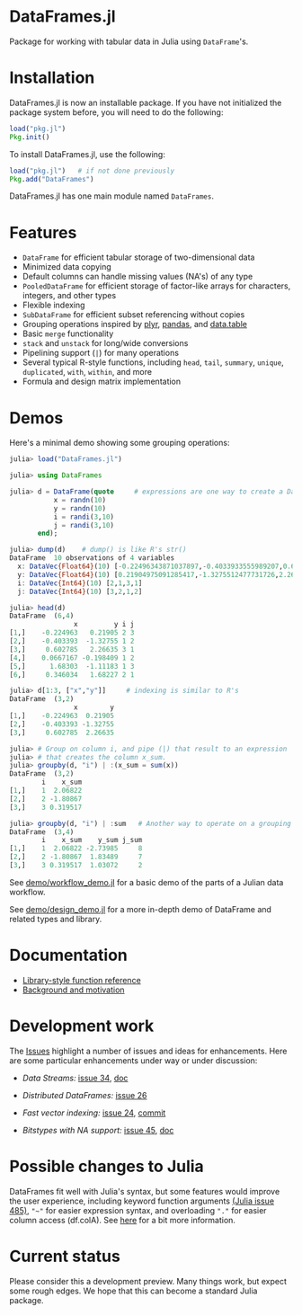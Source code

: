 DataFrames.jl
=========

Package for working with tabular data in Julia using `DataFrame`'s.

# Installation

DataFrames.jl is now an installable package. If you have not
initialized the package system before, you will need to do the
following:

```julia
load("pkg.jl")
Pkg.init()
```

To install DataFrames.jl, use the following:

```julia
load("pkg.jl")   # if not done previously
Pkg.add("DataFrames")
```

DataFrames.jl has one main module named `DataFrames`.


# Features

* `DataFrame` for efficient tabular storage of two-dimensional data
* Minimized data copying
* Default columns can handle missing values (NA's) of any type
* `PooledDataFrame` for efficient storage of factor-like arrays for
  characters, integers, and other types
* Flexible indexing
* `SubDataFrame` for efficient subset referencing without copies
* Grouping operations inspired by [plyr](http://plyr.had.co.nz/),
  [pandas](http://pandas.pydata.org/), and
  [data.table](http://cran.r-project.org/web/packages/data.table/index.html)
* Basic `merge` functionality
* `stack` and `unstack` for long/wide conversions
* Pipelining support (`|`) for many operations
* Several typical R-style functions, including `head`, `tail`, `summary`,
  `unique`, `duplicated`, `with`, `within`, and more
* Formula and design matrix implementation

# Demos

Here's a minimal demo showing some grouping operations:

```julia
julia> load("DataFrames.jl")

julia> using DataFrames

julia> d = DataFrame(quote     # expressions are one way to create a DataFrame
           x = randn(10)
           y = randn(10)
           i = randi(3,10)
           j = randi(3,10)
       end);

julia> dump(d)    # dump() is like R's str()
DataFrame  10 observations of 4 variables
  x: DataVec{Float64}(10) [-0.22496343871037897,-0.4033933555989207,0.6027847717547058,0.06671669747901597]
  y: DataVec{Float64}(10) [0.21904975091285417,-1.3275512477731726,2.266353546459277,-0.19840910239041679]
  i: DataVec{Int64}(10) [2,1,3,1]
  j: DataVec{Int64}(10) [3,2,1,2]

julia> head(d)
DataFrame  (6,4)
                x         y i j
[1,]    -0.224963   0.21905 2 3
[2,]    -0.403393  -1.32755 1 2
[3,]     0.602785   2.26635 3 1
[4,]    0.0667167 -0.198409 1 2
[5,]      1.68303  -1.11183 1 3
[6,]     0.346034   1.68227 2 1

julia> d[1:3, ["x","y"]]     # indexing is similar to R's
DataFrame  (3,2)
                x        y
[1,]    -0.224963  0.21905
[2,]    -0.403393 -1.32755
[3,]     0.602785  2.26635

julia> # Group on column i, and pipe (|) that result to an expression
julia> # that creates the column x_sum. 
julia> groupby(d, "i") | :(x_sum = sum(x))     
DataFrame  (3,2)
        i    x_sum
[1,]    1  2.06822
[2,]    2 -1.80867
[3,]    3 0.319517

julia> groupby(d, "i") | :sum   # Another way to operate on a grouping
DataFrame  (3,4)
        i    x_sum    y_sum j_sum
[1,]    1  2.06822 -2.73985     8
[2,]    2 -1.80867  1.83489     7
[3,]    3 0.319517  1.03072     2
```

See [demo/workflow_demo.jl](https://github.com/HarlanH/DataFrames.jl/blob/master/demo/workflow_demo.jl) for a basic demo of the parts of a Julian data workflow.

See [demo/design_demo.jl](https://github.com/HarlanH/DataFrames.jl/blob/master/demo/design_demo.jl) for a more in-depth demo of DataFrame and related types and
library.


# Documentation

* [Library-style function reference](https://github.com/HarlanH/DataFrames.jl/blob/master/spec/FunctionReference.md)
* [Background and motivation](https://github.com/HarlanH/DataFrames.jl/blob/master/spec/Motivation.md)


# Development work

The [Issues](https://github.com/HarlanH/DataFrames.jl/issues) highlight a
number of issues and ideas for enhancements. Here are some particular
enhancements under way or under discussion:

* _Data Streams:_
[issue 34](https://github.com/HarlanH/DataFrames.jl/issues/34), [doc](https://github.com/HarlanH/DataFrames.jl/blob/master/spec/DataStream.md)

* _Distributed DataFrames:_ [issue 26](https://github.com/HarlanH/DataFrames.jl/issues/26)

* _Fast vector indexing:_
  [issue 24](https://github.com/HarlanH/DataFrames.jl/issues/24), [commit](https://github.com/HarlanH/DataFrames.jl/commit/268faa1c3b9fa2aa3e0c1199d626fe5a83ad1604)

* _Bitstypes with NA support:_ [issue 45](https://github.com/HarlanH/DataFrames.jl/issues/45), [doc](https://github.com/tshort/DataFrames.jl/blob/bitstypeNA/spec/MissingValues.md)

# Possible changes to Julia

DataFrames fit well with Julia's syntax, but some features would
improve the user experience, including keyword function arguments
[(Julia issue 485)](https://github.com/JuliaLang/julia/issues/485),
`"~"` for easier expression syntax, and overloading `"."` for easier
column access (df.colA). See
[here](https://github.com/HarlanH/DataFrames.jl/blob/master/spec/JuliaChanges.md)
for a bit more information.

# Current status

Please consider this a development preview. Many things work, but
expect some rough edges. We hope that this can become a standard Julia
package.
